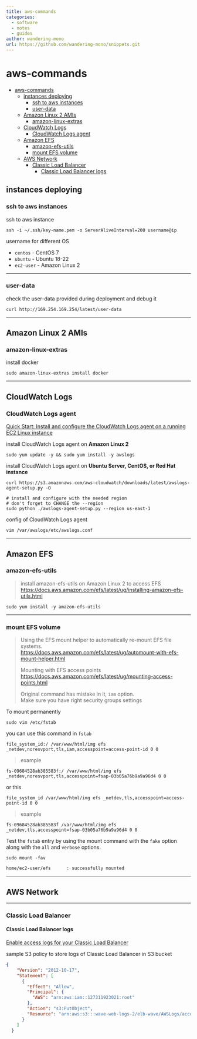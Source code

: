 ```yaml
---
title: aws-commands
categories:
  - software
  - notes
  - guides
author: wandering-mono
url: https://github.com/wandering-mono/snippets.git
---
```


# aws-commands

- [aws-commands](#aws-commands)
  - [instances deploying](#instances-deploying)
    - [ssh to aws instances](#ssh-to-aws-instances)
    - [user-data](#user-data)
  - [Amazon Linux 2 AMIs](#amazon-linux-2-amis)
    - [amazon-linux-extras](#amazon-linux-extras)
  - [CloudWatch Logs](#cloudwatch-logs)
    - [CloudWatch Logs agent](#cloudwatch-logs-agent)
  - [Amazon EFS](#amazon-efs)
    - [amazon-efs-utils](#amazon-efs-utils)
    - [mount EFS volume](#mount-efs-volume)
  - [AWS Network](#aws-network)
    - [Classic Load Balancer](#classic-load-balancer)
      - [Classic Load Balancer logs](#classic-load-balancer-logs)

## instances deploying

### ssh to aws instances

ssh to aws instance

```shell
ssh -i ~/.ssh/key-name.pem -o ServerAliveInterval=200 username@ip
```

username for different OS

- `centos` - CentOS 7
- `ubuntu` - Ubuntu 18-22
- `ec2-user` - Amazon Linux 2

---

### user-data

check the user-data provided during deployment and debug it

```shell
curl http://169.254.169.254/latest/user-data
```

---

## Amazon Linux 2 AMIs

### amazon-linux-extras

install docker

```shell
sudo amazon-linux-extras install docker
```

---

## CloudWatch Logs

### CloudWatch Logs agent

[Quick Start: Install and configure the CloudWatch Logs agent on a running EC2 Linux instance](https://docs.aws.amazon.com/AmazonCloudWatch/latest/logs/QuickStartEC2Instance.html)

install CloudWatch Logs agent on **Amazon Linux 2**

```shell
sudo yum update -y && sudo yum install -y awslogs
```

install CloudWatch Logs agent on **Ubuntu Server, CentOS, or Red Hat instance**

```shell
curl https://s3.amazonaws.com/aws-cloudwatch/downloads/latest/awslogs-agent-setup.py -O

# install and configure with the needed region
# don't forget to CHANGE the --region
sudo python ./awslogs-agent-setup.py --region us-east-1
```

config of CloudWatch Logs agent

```shell
vim /var/awslogs/etc/awslogs.conf
```

---

## Amazon EFS

### amazon-efs-utils

> install amazon-efs-utils on Amazon Linux 2 to access EFS  
> <https://docs.aws.amazon.com/efs/latest/ug/installing-amazon-efs-utils.html>

```shell
sudo yum install -y amazon-efs-utils
```

---

### mount EFS volume

> Using the EFS mount helper to automatically re-mount EFS file systems.  
> <https://docs.aws.amazon.com/efs/latest/ug/automount-with-efs-mount-helper.html>
>
> Mounting with EFS access points  
> <https://docs.aws.amazon.com/efs/latest/ug/mounting-access-points.html>
>
> Original command has mistake in it, `iam` option.  
> Make sure you have right security groups settings

To mount permanently

```shell
sudo vim /etc/fstab
```

you can use this command in `fstab`

```shell
file_system_id:/ /var/www/html/img efs _netdev,noresvport,tls,iam,accesspoint=access-point-id 0 0
```

> example

```shell
fs-09684528ab385583f:/ /var/www/html/img efs _netdev,noresvport,tls,accesspoint=fsap-03b05a76b9a9a96d4 0 0
```

or this

```shell
file_system_id /var/www/html/img efs _netdev,tls,accesspoint=access-point-id 0 0
```

> example

```shell
fs-09684528ab385583f /var/www/html/img efs _netdev,tls,accesspoint=fsap-03b05a76b9a9a96d4 0 0
```

Test the `fstab` entry by using the mount command with the `fake` option along with the `all` and `verbose` options.

```shell
sudo mount -fav
```

```properties
home/ec2-user/efs      : successfully mounted
```

---

## AWS Network

---

### Classic Load Balancer

#### Classic Load Balancer logs

[Enable access logs for your Classic Load Balancer](https://docs.aws.amazon.com/elasticloadbalancing/latest/classic/enable-access-logs.html)

sample S3 policy to store logs of Classic Load Balancer in S3 bucket

```json
{
    "Version": "2012-10-17",
    "Statement": [
      {
        "Effect": "Allow",
        "Principal": {
          "AWS": "arn:aws:iam::127311923021:root"
        },
        "Action": "s3:PutObject",
        "Resource": "arn:aws:s3:::wave-web-logs-2/elb-wave/AWSLogs/account-id/*"
      }
    ]
  }
```
